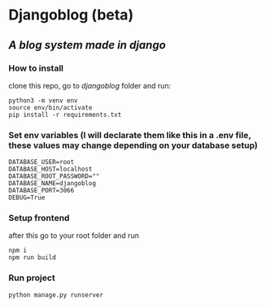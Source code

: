 # Djangoblog (beta)
## _A blog system made in django_

### How to install
clone this repo, go to *djangoblog* folder and run: 
```
python3 -m venv env
source env/bin/activate
pip install -r requirements.txt
```

### Set env variables (I will declarate them like this in a .env file, these values may change depending on your database setup)
```
DATABASE_USER=root
DATABASE_HOST=localhost
DATABASE_ROOT_PASSWORD=""
DATABASE_NAME=djangoblog
DATABASE_PORT=3066
DEBUG=True

```

### Setup frontend
after this go to your root folder and run 
```
npm i
npm run build
```

### Run project
```
python manage.py runserver
```
